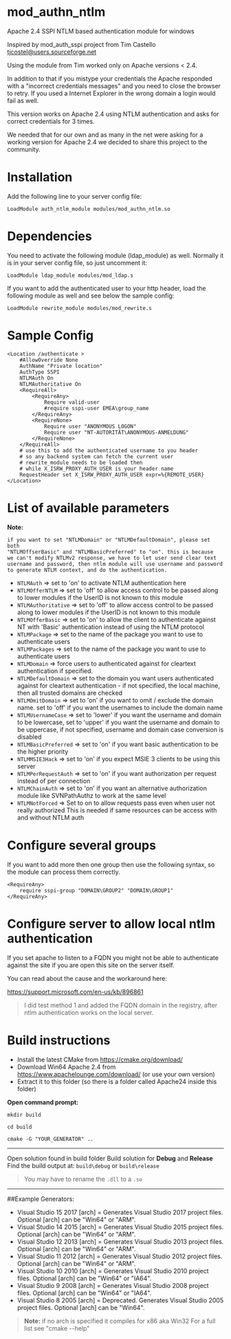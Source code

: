 mod_authn_ntlm
==============

Apache 2.4 SSPI NTLM based authentication module for windows

Inspired by mod_auth_sspi project from Tim Castello <tjcostel@users.sourceforge.net>

Using the module from Tim worked only on Apache versions < 2.4.

In addition to that if you mistype your credentials the Apache responded with a
"incorrect credentials messages" and you need to close the browser to retry.
If you used a Internet Explorer in the wrong domain a login would fail as well.

This version works on Apache 2.4 using NTLM authentication and asks for correct
credentials for 3 times.

We needed that for our own and as many in the net were asking for a working version 
for Apache 2.4 we decided to share this project to the community.

Installation
============

Add the following line to your server config file:

`LoadModule auth_ntlm_module modules/mod_authn_ntlm.so`

Dependencies
============

You need to activate the following module (ldap_module) as well. Normally it is in your server config file, so just uncomment it:

`LoadModule ldap_module modules/mod_ldap.s`

If you want to add the authenticated user to your http header, load the following module as well and see below the sample config:

`LoadModule rewrite_module modules/mod_rewrite.s`

Sample Config
=============

    <Location /authenticate >
        #AllowOverride None
        AuthName "Private location"
        AuthType SSPI
        NTLMAuth On
        NTLMAuthoritative On
        <RequireAll>
            <RequireAny>
                Require valid-user
                #require sspi-user EMEA\group_name
            </RequireAny>
            <RequireNone>
                Require user "ANONYMOUS LOGON"
                Require user "NT-AUTORITÄT\ANONYMOUS-ANMELDUNG"
            </RequireNone>
        </RequireAll>
        # use this to add the authenticated username to you header
        # so any backend system can fetch the current user
        # rewrite_module needs to be loaded then
        # while X_ISRW_PROXY_AUTH_USER is your header name
        RequestHeader set X_ISRW_PROXY_AUTH_USER expr=%{REMOTE_USER}
    </Location>

List of available parameters
=============================

**Note:**

    if you want to set "NTLMDomain" or "NTLMDefaultDomain", please set both
    "NTLMOffserBasic" and "NTLMBasicPreferred" to "on". this is because
    we can't modify NTLMv2 response, we have to let user send clear text
    username and password, then ntlm module will use username and password
    to generate NTLM context, and do the authentication.

- `NTLMAuth` => set to 'on' to activate NTLM authentication here
- `NTLMOfferNTLM` => set to 'off' to allow access control to be passed along to lower modules if the UserID is not known to this module
- `NTLMAuthoritative` => set to 'off' to allow access control to be passed along to lower modules if the UserID is not known to this module
- `NTLMOfferBasic` => set to 'on' to allow the client to authenticate against NT with 'Basic' authentication instead of using the NTLM protocol
- `NTLMPackage` => set to the name of the package you want to use to authenticate users
- `NTLMPackages` => set to the name of the package you want to use to authenticate users
- `NTLMDomain` => force users to authenticated against for cleartext authentication if specified.
- `NTLMDefaultDomain` => set to the domain you want users authenticated against for cleartext authentication - if not specified, the local machine, then all trusted domains are checked
- `NTLMOmitDomain` => set to 'on' if you want to omit / exclude the domain name. set to 'off' if you want the usernames to include the domain name
- `NTLMUsernameCase` => set to 'lower' if you want the username and domain to be lowercase, set to 'upper' if you want the username and domain to be uppercase, if not specified, username and domain case conversion is disabled
- `NTLMBasicPreferred` => set to 'on' if you want basic authentication to be the higher priority
- `NTLMMSIE3Hack` => set to 'on' if you expect MSIE 3 clients to be using this server
- `NTLMPerRequestAuth` => set to 'on' if you want authorization per request instead of per connection
- `NTLMChainAuth` => set to 'on' if you want an alternative authorization module like SVNPathAuthz to work at the same level
- `NTLMNotForced` => Set to on to allow requests pass even when user not really authorized This is needed if same resources can be access with and without NTLM auth

Configure several groups
========================

If you want to add more then one group then use the following syntax, so the module can process them correctly.

    <RequireAny>
        require sspi-group "DOMAIN\GROUP2" "DOMAIN\GROUP1"
    </RequireAny>

Configure server to allow local ntlm authentication
===================================================

If you set apache to listen to a FQDN you might not be able to authenticate against the site if you are open this site on the server itself.

You can read about the cause and the workaround here:

https://support.microsoft.com/en-us/kb/896861

> I did test method 1 and added the FQDN domain in the registry, after ntlm authentication works on the local server.

Build instructions
===================

- Install the latest CMake from https://cmake.org/download/
- Download Win64 Apache 2.4 from https://www.apachelounge.com/download/ (or use your own version)
- Extract it to this folder (so there is a folder called Apache24 inside this folder)

**Open command prompt:**

`mkdir build`

`cd build`

`cmake -G "YOUR_GENERATOR" ..`

---

Open solution found in build folder
Build solution for **Debug** and **Release**
Find the build output at: `build\debug` or `build\release`

> You may have to rename the `.dll` to a `.so`

---

##Example Generators:

- Visual Studio 15 2017 [arch] = Generates Visual Studio 2017 project files. Optional [arch] can be "Win64" or "ARM".
- Visual Studio 14 2015 [arch] = Generates Visual Studio 2015 project files. Optional [arch] can be "Win64" or "ARM".
- Visual Studio 12 2013 [arch] = Generates Visual Studio 2013 project files. Optional [arch] can be "Win64" or "ARM".
- Visual Studio 11 2012 [arch] = Generates Visual Studio 2012 project files. Optional [arch] can be "Win64" or "ARM".
- Visual Studio 10 2010 [arch] = Generates Visual Studio 2010 project files. Optional [arch] can be "Win64" or "IA64".
- Visual Studio  9 2008 [arch] = Generates Visual Studio 2008 project files. Optional [arch] can be "Win64" or "IA64".
- Visual Studio  8 2005 [arch] = Deprecated.  Generates Visual Studio 2005 project files.  Optional [arch] can be "Win64".

> **Note:** if no arch is specified it compiles for x86 aka Win32
> For a full list see "cmake --help"
